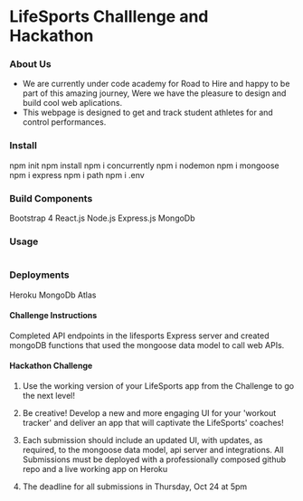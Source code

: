 
# LifeSports Challlenge and Hackathon

### About Us
- We are currently under code academy for Road to Hire and happy to be part of this amazing journey, Were we have the pleasure to design and build cool web aplications.
- This webpage is designed to get and track student athletes for and control performances.

### Install
npm init
npm install
npm i concurrently
npm i nodemon
npm i mongoose
npm i express
npm i path
npm i .env
 

### Build Components
Bootstrap 4
React.js
Node.js
Express.js
MongoDb

### Usage

```npm run start

```

### Deployments
Heroku
MongoDb Atlas

#### Challenge Instructions

Completed API endpoints in the lifesports Express server and created mongoDB functions that used the mongoose data model to call web APIs. 

#### Hackathon Challenge

1. Use the working version of your LifeSports app from the Challenge to go the next level!

2. Be creative! Develop a new and more engaging UI for your 'workout tracker' and deliver an app that will captivate the LifeSports' coaches!

3. Each submission should include an updated UI, with updates, as required, to the mongoose data model, api server and integrations. All Submissions must be deployed with a professionally composed github repo and a live working app on Heroku

4. The deadline for all submissions in Thursday, Oct 24 at 5pm




